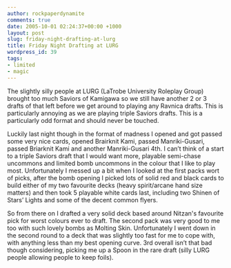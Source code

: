 ```yaml
---
author: rockpaperdynamite
comments: true
date: 2005-10-01 02:24:37+00:00 +1000
layout: post
slug: friday-night-drafting-at-lurg
title: Friday Night Drafting at LURG
wordpress_id: 39
tags:
- limited
- magic
---
```


The slightly silly people at LURG (LaTrobe University Roleplay Group) brought too much Saviors of Kamigawa so we still have another 2 or 3 drafts of that left before we get around to playing any Ravnica drafts.  This is particularly annoying as we are playing triple Saviors drafts.  This is a particularly odd format and should never be touched.

Luckily last night though in the format of madness I opened and got passed some very nice cards, opened Brairknit Kami, passed Manriki-Gusari, passed Briarknit Kami and another Manriki-Gusari 4th.  I can’t think of a start to a triple Saviors draft that I would want more, playable semi-chase uncommons and limited bomb uncommons in the colour that I like to play most.  Unfortunately I messed up a bit when I looked at the first packs wort of picks, after the bomb opening I picked lots of solid red and black cards to build either of my two favourite decks (heavy spirit/arcane hand size matters) and then took 5 playable white cards last, including two Shinen of Stars’ Lights and some of the decent common flyers.

So from there on I drafted a very solid deck based around Nitzan's favourite pick for worst colours ever to draft.  The second pack was very good to me too with such lovely bombs as Molting Skin. Unfortunately I went down in the second round to a deck that was slightly too fast for me to cope with, with anything less than my best opening curve. 3rd overall isn’t that bad though considering, picking me up a Spoon in the rare draft (silly LURG people allowing people to keep foils).




